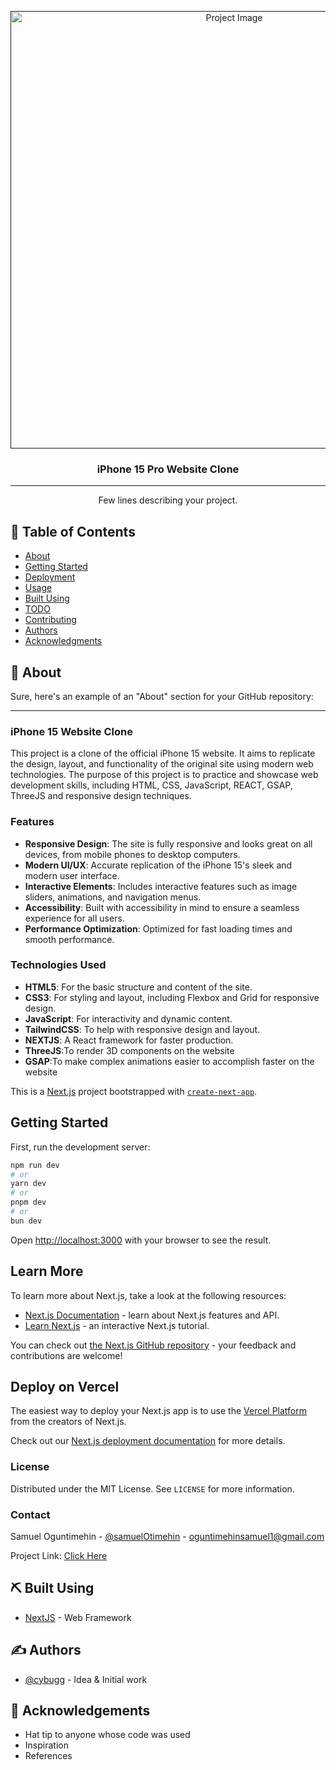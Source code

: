 

<p align="center">
  <a href="" rel="noopener">
 <img width="700px" height="700px" src="https://www.google.com/imgres?q=iphone%2015%20website&imgurl=https%3A%2F%2F9to5mac.com%2Fwp-content%2Fuploads%2Fsites%2F6%2F2023%2F09%2FiPhone-15-pre-orders.jpg%3Fquality%3D82%26strip%3Dall%26w%3D1024&imgrefurl=https%3A%2F%2F9to5mac.com%2F2023%2F09%2F18%2Fiphone-15-pre-orders%2F&docid=aUD1_SVrVQnt3M&tbnid=rM9rDCaIwCkgYM&vet=12ahUKEwiH6vvx1Y6HAxXWBtsEHT8EBcwQM3oECHwQAA..i&w=1024&h=512&hcb=2&ved=2ahUKEwiH6vvx1Y6HAxXWBtsEHT8EBcwQM3oECHwQAA" alt="Project Image"></a>
</p>

<h3 align="center">iPhone 15 Pro Website Clone</h3></h3>



---

<p align="center"> Few lines describing your project.
    <br> 
</p>

## 📝 Table of Contents

- [About](#about)
- [Getting Started](#getting_started)
- [Deployment](#deployment)
- [Usage](#usage)
- [Built Using](#built_using)
- [TODO](../TODO.md)
- [Contributing](../CONTRIBUTING.md)
- [Authors](#authors)
- [Acknowledgments](#acknowledgement)

## 🧐 About <a name = "about"></a>

Sure, here's an example of an "About" section for your GitHub repository:

---


### iPhone 15 Website Clone

This project is a clone of the official iPhone 15 website. It aims to replicate the design, layout, and functionality of the original site using modern web technologies. The purpose of this project is to practice and showcase web development skills, including HTML, CSS, JavaScript, REACT, GSAP, ThreeJS and responsive design techniques.

### Features

- **Responsive Design**: The site is fully responsive and looks great on all devices, from mobile phones to desktop computers.
- **Modern UI/UX**: Accurate replication of the iPhone 15's sleek and modern user interface.
- **Interactive Elements**: Includes interactive features such as image sliders, animations, and navigation menus.
- **Accessibility**: Built with accessibility in mind to ensure a seamless experience for all users.
- **Performance Optimization**: Optimized for fast loading times and smooth performance.

### Technologies Used

- **HTML5**: For the basic structure and content of the site.
- **CSS3**: For styling and layout, including Flexbox and Grid for responsive design.
- **JavaScript**: For interactivity and dynamic content.
- **TailwindCSS**: To help with responsive design and layout.
- **NEXTJS**: A React framework for faster production.
- **ThreeJS**:To render 3D components on the website
- **GSAP**:To make complex animations easier to accomplish faster on the website

This is a [Next.js](https://nextjs.org/) project bootstrapped with [`create-next-app`](https://github.com/vercel/next.js/tree/canary/packages/create-next-app).

## Getting Started

First, run the development server:

```bash
npm run dev
# or
yarn dev
# or
pnpm dev
# or
bun dev
```

Open [http://localhost:3000](http://localhost:3000) with your browser to see the result.



## Learn More

To learn more about Next.js, take a look at the following resources:

- [Next.js Documentation](https://nextjs.org/docs) - learn about Next.js features and API.
- [Learn Next.js](https://nextjs.org/learn) - an interactive Next.js tutorial.

You can check out [the Next.js GitHub repository](https://github.com/vercel/next.js/) - your feedback and contributions are welcome!

## Deploy on Vercel

The easiest way to deploy your Next.js app is to use the [Vercel Platform](https://vercel.com/new?utm_medium=default-template&filter=next.js&utm_source=create-next-app&utm_campaign=create-next-app-readme) from the creators of Next.js.

Check out our [Next.js deployment documentation](https://nextjs.org/docs/deployment) for more details.


### License

Distributed under the MIT License. See `LICENSE` for more information.

### Contact

Samuel Oguntimehin - [@samuelOtimehin](https://twitter.com/samuelOtimehin) - oguntimehinsamuel1@gmail.com

Project Link: [Click Here](https://github.com/Cybugg/Iphone15-website-remake)




## ⛏️ Built Using <a name = "built_using"></a>

- [NextJS](https://www.nrxtjs.org/) - Web Framework


## ✍️ Authors <a name = "authors"></a>

- [@cybugg](https://github.com/Cybugg/) - Idea & Initial work


## 🎉 Acknowledgements <a name = "acknowledgement"></a>

- Hat tip to anyone whose code was used
- Inspiration
- References
